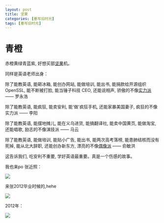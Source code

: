 ```yaml
---
layout: post
title: 坚果
categories: [墨写旧时光]
tags: [墨写旧时光]
---
```


# 青橙

赤橙黄绿青蓝紫, 好想买部[坚果](http://www.smartisan.com/jianguo/#/overview)机。

同样是英语老师出身：

除了能教英语, 能砸冰箱, 能创办网站, 能做培训, 能出书, 能捐款给开源组织 OpenSSL, 能不断被打脸,  能当锤子科技 CEO, 还能说相声, 骄傲的不像[实力派](http://ww2.sinaimg.cn/mw690/6c9ce165gw1evgcc87dp7j20ri190wlg.jpg) —— 罗永浩

除了能教英语, 能疯狂, 能卖安利, 能'做'疯狂手机, 还能家暴美国妻子, 疯狂的不像实力派 ——  李阳

除了能教英语, 能摆地摊儿, 能在义乌进货, 能搞翻译社, 能卖中国黄页, 能做淘宝, 还能唱歌, 励志的不像演技派 ——  马云

除了能教英语, 能做培训, 能贴小广告, 能出书, 能两次高考落榜, 能患肺结核而没有死掉,  能从北大辞职, 还能创办新东方, 漂亮的不像[偶像派](http://www.letv.com/ptv/vplay/2129312.html)  ——  俞敏洪

这告诉我们, 吃安利不重要, 学好英语最重要。真是一个伤感的故事。

我也来po 张近照：

![](http://ww2.sinaimg.cn/mw690/6c9ce165gw1evgcc87dp7j20ri190wlg.jpg)

来张2012毕业时候的,hehe

![](http://ww3.sinaimg.cn/mw690/6c9ce165gw1exlm78v1utj20ri190dm1.jpg)

2012年：

![](http://ww1.sinaimg.cn/mw690/6c9ce165gw1exlm7r0asbj20ri190dm6.jpg)